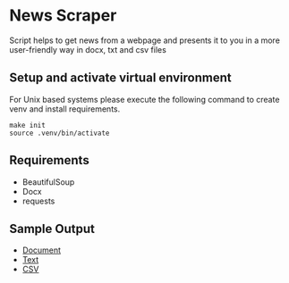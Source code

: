 # News Scraper

Script helps to get news from a webpage and presents it to you in a more user-friendly way in docx, txt and csv files

## Setup and activate virtual environment

For Unix based systems please execute the following command to create venv and install requirements.

```
make init
source .venv/bin/activate
```

## Requirements
- BeautifulSoup
- Docx
- requests

## Sample Output

- [Document](https://github.com/pragyakhanna11/Automation-scripts/blob/main/news_scraper/news.docx)
- [Text](https://github.com/pragyakhanna11/Automation-scripts/blob/main/news_scraper/news.txt)
- [CSV](https://github.com/pragyakhanna11/Automation-scripts/blob/main/news_scraper/news.csv)

